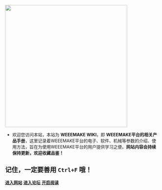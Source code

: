 
<img src="https://cdn.jsdelivr.net/gh/weeemake/wiki@master/img/logo_cover.png" width="400">

- 欢迎您访问本站，本站为 **WEEEMAKE WIKI**，即 **WEEEMAKE平台的相关产品手册**，这里记录着WEEEMAKE平台的电子、软件、机械等参数的介绍、使用方法，旨在为使用WEEEMAKE平台的用户提供学习之便。**网站内容会持续保持更新，欢迎收藏品鉴！**

## 记住，一定要善用 `Ctrl+F` 哦！

[**进入网站**](https://www.weeemake.com.cn)
[**进入论坛**](https://www.weeemake.com.cn/bbs/)
[**开启阅读**](README.md)